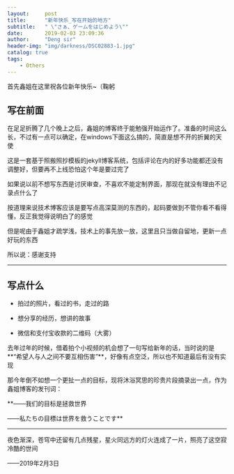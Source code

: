 ```yaml
---
layout:     post
title:      "新年快乐_写在开始的地方"
subtitle:   " \"さぁ、ゲームをはじめよう\""
date:       2019-02-03 23:09:36
author:     "Deng sir"
header-img: "img/darkness/DSC02883-1.jpg"
catalog: true
tags:
    - Others
---
```


首先鑫姐在这里祝各位新年快乐~（鞠躬

## 写在前面

在足足折腾了几个晚上之后，鑫姐的博客终于能勉强开始运作了。准备的时间这么长，不过有一点可以确定，在windows下面这么搞的，简直是想不开的折翼的天使

这是一套基于照搬照抄模板的jekyll博客系统，包括评论在内的好多功能都还没有调整好，但要再不上线恐怕这个年是要过完了

如果说以前不想写东西是讨厌审查，不喜欢不能定制界面，那现在就没有理由不记录点什么了

按道理来说技术博客应该是要写点高深莫测的东西的，起码要做到不管你看不看得懂，反正我觉得说明白了的感觉

但是呢由于鑫姐才疏学浅，技术上的事先放一放，这里且只当做自留地，更新一点好玩的东西

所以说：感谢支持

---

## 写点什么

* 拍过的照片，看过的书，走过的路

* 想分享的经历，想讲的故事

* 微信和支付宝收款的二维码（大雾）

去年过年的时候，借着拍个小视频的机会想了一句写给新年的话，当时说的是**“希望人与人之间不要互相伤害”**，好像有点空泛，所以也不知道最后有没有实现

那今年倒不如想一个更扯一点的目标，现将沐浴冥思的珍贵片段摘录出一点，作为鑫姐博客的发刊词：

**——我们的目标是拯救世界

——私たちの目標は世界を救うことです**

---

夜色渐深，苍穹中还留有几点残星，星火同远方的灯火连成了一片，照亮了这空寂冷酷的世间

——2019年2月3日
